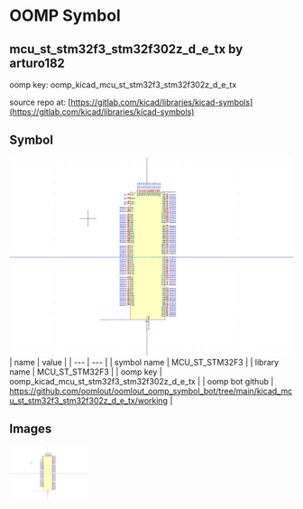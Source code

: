 # OOMP Symbol  
## mcu_st_stm32f3_stm32f302z_d_e_tx  by arturo182  
  
oomp key: oomp_kicad_mcu_st_stm32f3_stm32f302z_d_e_tx  
  
source repo at: [https://gitlab.com/kicad/libraries/kicad-symbols](https://gitlab.com/kicad/libraries/kicad-symbols)  
## Symbol  
  
[![working.png](working_600.png)](working.png)  
| name | value | 
| --- | --- | 
| symbol name | MCU_ST_STM32F3 | 
| library name | MCU_ST_STM32F3 | 
| oomp key | oomp_kicad_mcu_st_stm32f3_stm32f302z_d_e_tx | 
| oomp bot github | https://github.com/oomlout/oomlout_oomp_symbol_bot/tree/main/kicad_mcu_st_stm32f3_stm32f302z_d_e_tx/working | 
## Images  
  
[![working.png](working_140.png)](working.png)  
